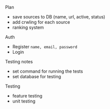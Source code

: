 Plan
- save sources to DB (name, url, active, status)
- add crwling for each source
- ranking system

Auth
- Register `name, email, password`
- Login

Testing  notes
- set command for running the tests
- set database for testing

Testing 
- feature testing
- unit testing
